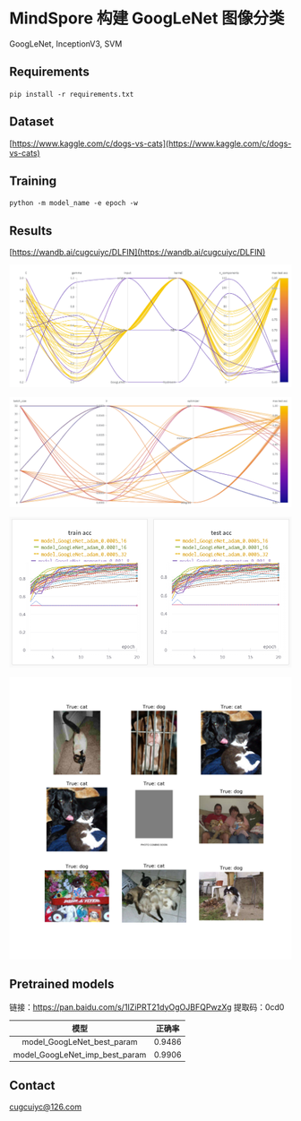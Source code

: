 # MindSpore 构建 GoogLeNet 图像分类

GoogLeNet, InceptionV3, SVM

## Requirements

`pip install -r requirements.txt`

## Dataset

[https://www.kaggle.com/c/dogs-vs-cats](https://www.kaggle.com/c/dogs-vs-cats)

## Training

`python -m model_name -e epoch -w`

## Results

[https://wandb.ai/cugcuiyc/DLFIN](https://wandb.ai/cugcuiyc/DLFIN)


![svm tune](figs/svm.png)

![googlenet tune](figs/googlenet.png)

![googlenet tune](figs/googlenetacc.png)

![wrong](figs/wrong_imp.png)

## Pretrained models

链接：https://pan.baidu.com/s/1IZiPRT21dyOgOJBFQPwzXg 
提取码：0cd0

| 模型 | 正确率 |
|  :----:|  :----: |
| model_GoogLeNet_best_param | 0.9486 |
| model_GoogLeNet_imp_best_param | 0.9906 |

## Contact
[cugcuiyc@126.com](mailto:cugcuiyc@126.com)